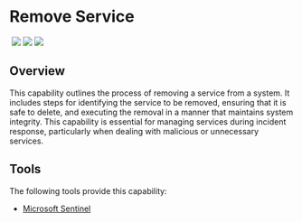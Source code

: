 # Remove Service
&nbsp;![](https://img.shields.io/badge/ID-C4502-blue)&nbsp;![](https://img.shields.io/badge/Phase-Eradication_%28P0004%29-blue)&nbsp;![](https://img.shields.io/badge/Category-Configuration-blue)
## Overview
This capability outlines the process of removing a service from a system. It includes steps for identifying the service to be removed, ensuring that it is safe to delete, and executing the removal in a manner that maintains system integrity. This capability is essential for managing services during incident response, particularly when dealing with malicious or unnecessary services.

## Tools
The following tools provide this capability:

- [Microsoft Sentinel](../tool/ms-sentinel/C4502.md)